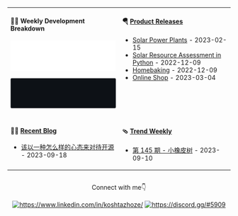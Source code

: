 <p align="center">
  <img src="https://github.com/KoshtaZ/KoshtaZ/raw/main/into.gif" alt="">
</p>

<table width="960px">
<tr>
<td valign="top" width="50%">

#### 🏊‍♂️ Weekly Development Breakdown

![light](https://raw.githubusercontent.com/KoshtaZ/KoshtaZ/main/Images/language_stats.svg#gh-light-mode-only)

![dark](https://raw.githubusercontent.com/KoshtaZ/KoshtaZ/main/Images/language_stats_black.svg#gh-dark-mode-only)

</td>
<td valign="top" width="50%">

#### 🪂 <a href="https://github.com/tw93/tw93/blob/master/releases.md" target="_blank">Product Releases</a>

<!-- recent_releases starts -->
* <a href='https://github.com/KoshtaZ/Solar-power-plants' target='_blank'>Solar Power Plants</a> - 2023-02-15
* <a href='https://github.com/KoshtaZ/Solar-Resource-Assessment-in-Python' target='_blank'>Solar Resource Assessment in Python</a> - 2022-12-09
* <a href='https://github.com/KoshtaZ/homebanking' target='_blank'>Homebaking</a> - 2022-12-09
* <a href='https://github.com/KoshtaZ/web-service-springboot3-jpa-hibernate' target='_blank'> Online Shop</a> - 2023-03-04
<!-- recent_releases ends -->

</td>
</tr>
<tr>
<td valign="top" width="50%">


#### 🤾‍♂️ <a href="https://tw93.fun" target="_blank">Recent Blog</a>
<!-- blog starts -->

- <a href='https://tw93.fun/2023-09-18/open.html' target='_blank'>该以一种怎么样的心态来对待开源</a> - 2023-09-18

<!-- blog ends -->


</td>
<td valign="top" width="50%">

#### 🩴 <a href="https://weekly.tw93.fun" target="_blank">Trend Weekly</a>
<!-- weekly starts -->

- [第 145 期 - 小橡皮树](https://weekly.tw93.fun/posts/145-%E5%B0%8F%E6%A9%A1%E7%9A%AE%E6%A0%91) - 2023-09-10


<!-- weekly ends -->


</td>
</tr>

</table>

 
  ##
<div
  <h3 align="center">Connect with me👇</h3>
 
  <p align="center">
    
  <a href="https://linkedin.com/in/https://www.linkedin.com/in/koshtazhoze/" target="blank"><img align="center" src="https://raw.githubusercontent.com/rahuldkjain/github-profile-readme-generator/master/src/images/icons/Social/linked-in-alt.svg" alt="https://www.linkedin.com/in/koshtazhoze/" height="30" width="40" /></a>
    <a href="https://discord.gg/https://discord.gg/#5909" target="blank"><img align="center" src="https://raw.githubusercontent.com/rahuldkjain/github-profile-readme-generator/master/src/images/icons/Social/discord.svg" alt="https://discord.gg/#5909" height="30" width="40" /></a>
    
  </p>
</div>

##



